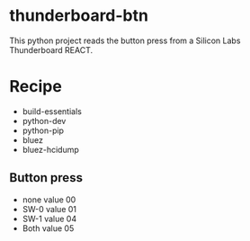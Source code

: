 # thunderboard-btn

This python project reads the button press from a Silicon Labs Thunderboard REACT.

# Recipe

* build-essentials
* python-dev
* python-pip
* bluez
* bluez-hcidump

## Button press

* none value 00
* SW-0 value 01
* SW-1 value 04
* Both value 05
